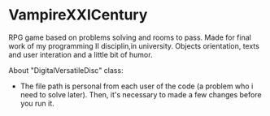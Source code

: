 # VampireXXICentury
RPG game based on problems solving and rooms to pass. Made for final work of my programming II disciplin,in university. Objects orientation, texts and user interation and a little bit of humor.

About "DigitalVersatileDisc" class:
 - The file path is personal from each user of the code (a problem who i need to solve later).
 Then, it's necessary to made a few changes before you run it.
 
 
